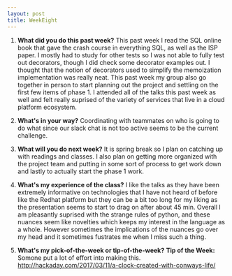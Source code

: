 ```yaml
---
layout: post
title: WeekEight
---
```


1. **What did you do this past week?**
This past week I read the SQL online book that gave the crash course in everything SQL, as well as the ISP paper. I mostly had to study for other tests so I was not able to fully test out decorators, though I did check some decorator examples out. I thought that the notion of decorators used to simplify the memoization implementation was really neat. This past week my group also go together in person to start planning out the project and settling on the first few items of phase 1. I attended all of the talks this past week as well and felt really suprised of the variety of services that live in a cloud platform ecosystem.

2. **What's in your way?**
Coordinating with teammates on who is going to do what since our slack chat is not too active seems to be the current challenge.

3. **What will you do next week?**
It is spring break so I plan on catching up with readings and classes. I also plan on getting more organized with the project team and putting in some sort of process to get work down and lastly to actually start the phase 1 work.

4. **What's my experience of the class?**
I like the talks as they have been extremely informative on technologies that I have not heard of before like the Redhat platform but they can be a bit too long for my liking as the presentation seems to start to drag on after about 45 min. Overall I am pleasantly suprised with the strange rules of python, and these nuances seem like novelties which keeps my interest in the language as a whole. However sometimes the implications of the nuances go over my head and it sometimes fustrates me when I miss such a thing.

5. **What's my pick-of-the-week or tip-of-the-week?**
**Tip of the Week:** Somone put a lot of effort into making this.
<http://hackaday.com/2017/03/11/a-clock-created-with-conways-life/>

